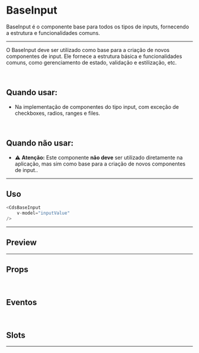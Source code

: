 # BaseInput

BaseInput é o componente base para todos os tipos de inputs, fornecendo a estrutura e funcionalidades comuns.

---

O BaseInput deve ser utilizado como base para a criação de novos componentes de input.
Ele fornece a estrutura básica e funcionalidades comuns, como gerenciamento de estado, validação e estilização, etc.

<br>

## Quando usar:
- Na implementação de componentes do tipo input, com exceção de checkboxes, radios, ranges e files.

<br>

## Quando não usar:
- ⚠️ **Atenção:** Este componente **não deve** ser utilizado diretamente na aplicação, mas sim como base para a criação de novos componentes de input..

---

## Uso

```js
<CdsBaseInput
	v-model="inputValue"
/>
```

---

## Preview

<PreviewBuilder
	:args
	:component="CdsBaseInput"
	:events="cdsBaseInputEvents"
/>

---

## Props

<APITable
	name="CdsBaseInput"
	section="props"
/>
<br>

## Eventos

<APITable
	name="CdsBaseInput"
	section="events"
/>
<br>

## Slots

<APITable
	name="CdsBaseInput"
	section="slots"
/>

---

<script setup>
import { ref } from 'vue';
import CdsBaseInput from '@/components/BaseInput.vue';

const cdsBaseInputEvents = [
	'supportLinkClick',
	'blur',
	'change',
	'click',
	'focus',
	'keydown',
	'mouseenter',
	'mouseleave',
];

const supportingText = ['We’ll use this address if', 'Ask for help'];

const args = ref({
	type: 'text',
	state: 'default',
	disabled: false,
	floatingLabel: false,
	required: false,
	fluid: false,
	lazy: false,
	placeholder: 'Digite algo...',
	supportingText: supportingText,
	errorMessage: 'Campo obrigatório',
	tooltip: '',
	tooltipIcon: 'info-outline',
	trailingIcon: 'info-outline',
	leadingIcon: 'info-outline',
});
</script>
